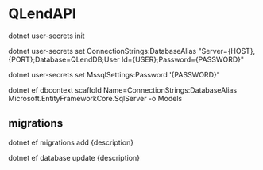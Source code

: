 # QLendAPI

dotnet user-secrets init

dotnet user-secrets set ConnectionStrings:DatabaseAlias "Server={HOST},{PORT};Database=QLendDB;User Id={USER};Password={PASSWORD}"

dotnet user-secrets set MssqlSettings:Password '{PASSWORD}'

dotnet ef dbcontext scaffold Name=ConnectionStrings:DatabaseAlias Microsoft.EntityFrameworkCore.SqlServer -o Models


## migrations

dotnet ef migrations add {description}

dotnet ef database update {description}
